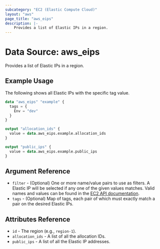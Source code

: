 ```yaml
---
subcategory: "EC2 (Elastic Compute Cloud)"
layout: "aws"
page_title: "aws_eips"
description: |-
    Provides a list of Elastic IPs in a region.
---
```


# Data Source: aws_eips

Provides a list of Elastic IPs in a region.

## Example Usage

The following shows all Elastic IPs with the specific tag value.

```terraform
data "aws_eips" "example" {
  tags = {
    Env = "dev"
  }
}

output "allocation_ids" {
  value = data.aws_eips.example.allocation_ids
}

output "public_ips" {
  value = data.aws_eips.example.public_ips
}
```

## Argument Reference

* `filter` - (Optional) One or more name/value pairs to use as filters.
  A Elastic IP will be selected if any one of the given values matches.
	Valid names and values can be found in the [EC2 API documentation][describe-addresses].
* `tags` - (Optional) Map of tags, each pair of which must exactly match a pair on the desired Elastic IPs.

[describe-addresses]: https://docs.cloud.croc.ru/en/api/ec2/addresses/DescribeAddresses.html

## Attributes Reference

* `id` - The region (e.g., `region-1`).
* `allocation_ids` - A list of all the allocation IDs.
* `public_ips` - A list of all the Elastic IP addresses.
